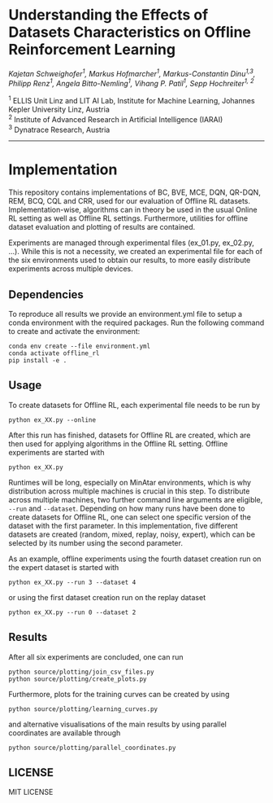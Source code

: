 # Understanding the Effects of Datasets Characteristics on Offline Reinforcement Learning
_Kajetan Schweighofer<sup>1</sup>,
Markus Hofmarcher<sup>1</sup>,
Markus-Constantin Dinu<sup>1,3</sup>,
Philipp Renz<sup>1</sup>,
Angela Bitto-Nemling<sup>1</sup>,
Vihang P. Patil<sup>1</sup>,
Sepp Hochreiter<sup>1, 2</sup>_

<sup>1</sup> ELLIS Unit Linz and LIT AI Lab, Institute for Machine Learning, Johannes Kepler University Linz, Austria  
<sup>2</sup> Institute of Advanced Research in Artificial Intelligence (IARAI)  
<sup>3</sup> Dynatrace Research, Austria

---

# Implementation
This repository contains implementations of BC, BVE, MCE, DQN, QR-DQN, REM, BCQ, CQL and CRR,
used for our evaluation of Offline RL datasets.
Implementation-wise, algorithms can in theory be used in the usual Online RL setting as well as Offline RL settings.
Furthermore, utilities for offline dataset evaluation and plotting of results are contained.

Experiments are managed through experimental files (ex_01.py, ex_02.py, ...).
While this is not a necessity, we created an experimental file for each of the six environments
used to obtain our results, to more easily distribute experiments across multiple devices.

## Dependencies
To reproduce all results we provide an environment.yml file to setup a conda environment with the required packages.
Run the following command to create and activate the environment:

```shell script
conda env create --file environment.yml
conda activate offline_rl
pip install -e .
```

## Usage

To create datasets for Offline RL, each experimental file needs to be run by

```shell script
python ex_XX.py --online
```

After this run has finished, datasets for Offline RL are created, which are then used for applying algorithms in the Offline RL setting.
Offline experiments are started with

```shell script
python ex_XX.py
```

Runtimes will be long, especially on MinAtar environments, which is why distribution across multiple machines is crucial in this step.
To distribute across multiple machines, two further command line arguments are eligible, ```--run``` and ```--dataset```.
Depending on how many runs have been done to create datasets for Offline RL, one can select one specific version of the dataset
with the first parameter.
In this implementation, five different datasets are created (random, mixed, replay, noisy, expert), which can be selected
by its number using the second parameter.

As an example, offline experiments using the fourth dataset creation run on the expert dataset is started with

```shell script
python ex_XX.py --run 3 --dataset 4
```

or using the first dataset creation run on the replay dataset

```shell script
python ex_XX.py --run 0 --dataset 2
```
## Results
After all six experiments are concluded, one can run

```shell script
python source/plotting/join_csv_files.py
python source/plotting/create_plots.py
```

Furthermore, plots for the training curves can be created by using

```shell script
python source/plotting/learning_curves.py
```

and alternative visualisations of the main results by using parallel coordinates are available through

```shell script
python source/plotting/parallel_coordinates.py
```

## LICENSE
MIT LICENSE
